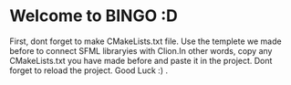 # Welcome to BINGO :D 
First, dont forget to make CMakeLists.txt file.
Use the templete we made before to connect SFML 
libraryies with Clion.In other words, copy any 
CMakeLists.txt you have made before and paste it
in the project. Dont forget to reload the project.
Good Luck :) .

